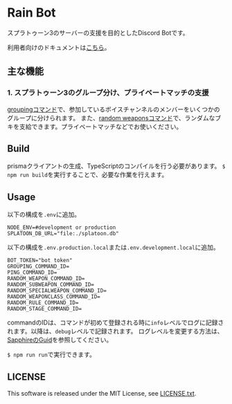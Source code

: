 # Rain Bot

スプラトゥーン3のサーバーの支援を目的としたDiscord Botです。

利用者向けのドキュメントは[こちら](./document/commands.md)。

## 主な機能

### 1. スプラトゥーン3のグループ分け、プライベートマッチの支援

[groupingコマンド](./document/commands.md/#grouping)で、参加しているボイスチャンネルのメンバーをいくつかのグループに分けられます。
また、[random weaponsコマンド](./document/commands.md/#random-weapon)で、ランダムなブキを支給できます。プライベートマッチなどでお使いください。

## Build

prismaクライアントの生成、TypeScriptのコンパイルを行う必要があります。
`$ npm run build`を実行することで、必要な作業を行えます。

## Usage

以下の構成を`.env`に追加。

```shell
NODE_ENV=#development or production
SPLATOON_DB_URL="file:./splatoon.db"
```

以下の構成を`.env.production.local`または`.env.development.local`に追加。

```shell
BOT_TOKEN="bot token"
GROUPING_COMMAND_ID=
PING_COMMAND_ID=
RANDOM_WEAPON_COMMAND_ID=
RANDOM_SUBWEAPON_COMMAND_ID=
RANDOM_SPECIALWEAPON_COMMAND_ID=
RANDOM_WEAPONCLASS_COMMAND_ID=
RANDOM_RULE_COMMAND_ID=
RANDOM_STAGE_COMMAND_ID=
```

commandのIDは、コマンドが初めて登録される時に`info`レベルでログに記録されます。以降は、`debug`レベルで記録されます。
ログレベルを変更する方法は、[SapphireのGuid](https://www.sapphirejs.dev/docs/Guide/plugins/Logger/configuring-loglevel)を参照してください。

`$ npm run run`で実行できます。

## LICENSE

This software is released under the MIT License, see [LICENSE.txt](LICENSE.txt).
